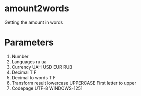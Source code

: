 # amount2words
Getting the amount in words


# Parameters
1. Number
2. Languages    ru  ua
3. Currency     UAH USD EUR RUB
4. Decimal      T F
5. Decimal to words T F
6. Transform result lowercase UPPERCASE First letter to upper
7. Codepage     UTF-8 WINDOWS-1251
